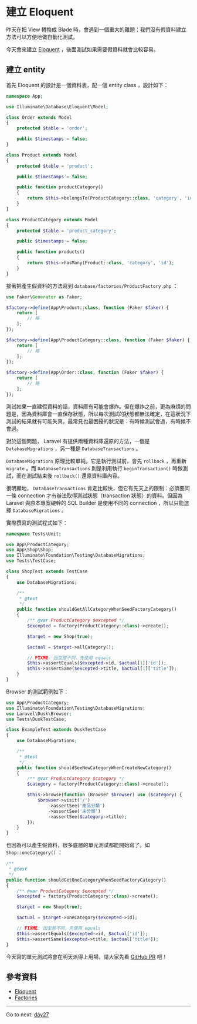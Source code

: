 # 建立 Eloquent

昨天在把 View 轉換成 Blade 時，會遇到一個重大的難題：我們沒有假資料建立方法可以方便地做自動化測試。

今天會來建立 [Eloquent][] ，後面測試如果需要假資料就會比較容易。

## 建立 entity

首先 Eloquent 的設計是一個資料表，配一個 entity class ，設計如下：

```php
namespace App;

use Illuminate\Database\Eloquent\Model;

class Order extends Model
{
    protected $table = 'order';

    public $timestamps = false;
}

class Product extends Model
{
    protected $table = 'product';

    public $timestamps = false;

    public function productCategory()
    {
        return $this->belongsTo(ProductCategory::class, 'category', 'id');
    }
}

class ProductCategory extends Model
{
    protected $table = 'product_category';

    public $timestamps = false;

    public function products()
    {
        return $this->hasMany(Product::class, 'category', 'id');
    }
}
```

接著把產生假資料的方法寫到 `database/factories/ProductFactory.php` ：

```php
use Faker\Generator as Faker;

$factory->define(App\Product::class, function (Faker $faker) {
    return [
        // 略
    ];
});

$factory->define(App\ProductCategory::class, function (Faker $faker) {
    return [
        // 略
    ];
});

$factory->define(App\Order::class, function (Faker $faker) {
    return [
        // 略
    ];
});
```

測試如果一直建假資料的話，資料庫有可能會爆炸。但在爆炸之前，更為麻煩的問題是，因為資料庫會一直保存狀態，所以每次測試的狀態都無法確定，在這狀況下測試的結果就有可能失真。最常見也最困擾的狀況是：有時候測試會過，有時候不會過。

對於這個問題， Laravel 有提供兩種資料庫還原的方法，一個是 `DatabaseMigrations` ，另一種是 `DatabaseTransactions` 。

`DatabaseMigrations` 原理比較單純，它是執行測試前，會先 `rollback` ，再重新 `migrate` 。而 `DatabaseTransactions` 則是利用執行 `beginTransaction()` 時做測試，而在測試結束後 `rollback()` 還原資料庫內容。

很明顯地， `DatabaseTransactions` 肯定比較快，但它有先天上的限制：必須要同一條 connection 才有辦法取得測試狀態（transaction 狀態）的資料。但因為 Laravel 與原本專案硬幹的 SQL Builder 是使用不同的 connection ，所以只能選擇 `DatabaseMigrations` 。

實際撰寫的測試程式如下：

```php
namespace Tests\Unit;

use App\ProductCategory;
use App\Shop\Shop;
use Illuminate\Foundation\Testing\DatabaseMigrations;
use Tests\TestCase;

class ShopTest extends TestCase
{
    use DatabaseMigrations;

    /**
     * @test
     */
    public function shouldGetAllCategoryWhenSeedFactoryCategory()
    {
        /** @var ProductCategory $excepted */
        $excepted = factory(ProductCategory::class)->create();

        $target = new Shop(true);

        $actual = $target->allCategory();

        // FIXME: 因型態不同，先使用 equals
        $this->assertEquals($excepted->id, $actual[1]['id']);
        $this->assertSame($excepted->title, $actual[1]['title']);
    }
}
```

Browser 的測試範例如下：

```php
use App\ProductCategory;
use Illuminate\Foundation\Testing\DatabaseMigrations;
use Laravel\Dusk\Browser;
use Tests\DuskTestCase;

class ExampleTest extends DuskTestCase
{
    use DatabaseMigrations;

    /**
     * @test
     */
    public function shouldSeeNewCategoryWhenCreateNewCategory()
    {
        /** @var ProductCategory $category */
        $category = factory(ProductCategory::class)->create();

        $this->browse(function (Browser $browser) use ($category) {
            $browser->visit('/')
                ->assertSee('產品分類')
                ->assertSee('未分類')
                ->assertSee($category->title);
        });
    }
}
```

也因為可以產生假資料，很多底層的單元測試都能開始寫了，如 `Shop::oneCategory()` ：

```php
/**
 * @test
 */
public function shouldGetOneCategoryWhenSeedFactoryCategory()
{
    /** @var ProductCategory $excepted */
    $excepted = factory(ProductCategory::class)->create();

    $target = new Shop(true);

    $actual = $target->oneCategory($excepted->id);

    // FIXME: 因型態不同，先使用 equals
    $this->assertEquals($excepted->id, $actual['id']);
    $this->assertSame($excepted->title, $actual['title']);
}
```

今天寫的單元測試將會在明天派得上用場，請大家先看 [GitHub PR](https://github.com/MilesChou/book-refactoring-30-days/pull/14) 吧！

## 參考資料

* [Eloquent][]
* [Factories][]

[Eloquent]: https://laravel.com/docs/5.5/eloquent
[Factories]: https://laravel.com/docs/5.5/database-testing#writing-factories

* * *
Go to next:
[day27](./day27.md)